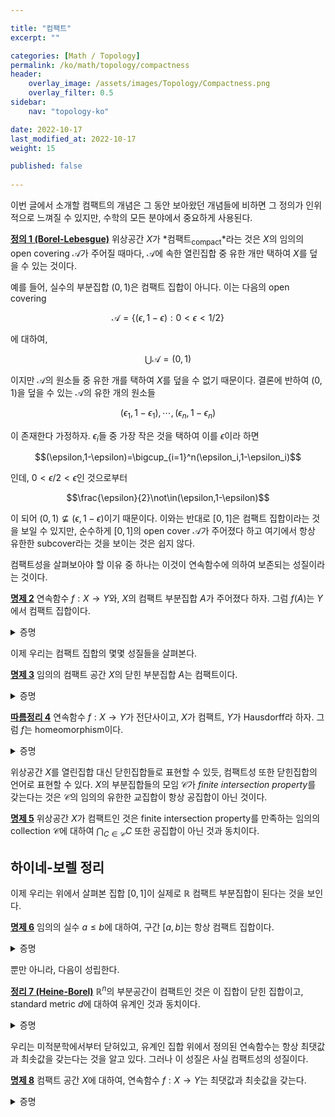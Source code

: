 ```yaml
---

title: "컴팩트"
excerpt: ""

categories: [Math / Topology]
permalink: /ko/math/topology/compactness
header:
    overlay_image: /assets/images/Topology/Compactness.png
    overlay_filter: 0.5
sidebar: 
    nav: "topology-ko"

date: 2022-10-17
last_modified_at: 2022-10-17
weight: 15

published: false
    
---
```


이번 글에서 소개할 컴팩트의 개념은 그 동안 보아왔던 개념들에 비하면 그 정의가 인위적으로 느껴질 수 있지만, 수학의 모든 분야에서 중요하게 사용된다.

<div class="definition" markdown="1">

<ins id="df1">**정의 1 (Borel-Lebesgue)**</ins> 위상공간 $X$가 *컴팩트<sub>compact</sub>*라는 것은 $X$의 임의의 open covering $\mathcal{A}$가 주어질 때마다, $\mathcal{A}$에 속한 열린집합 중 유한 개만 택하여 $X$를 덮을 수 있는 것이다.

</div>

예를 들어, 실수의 부분집합 $(0,1)$은 컴팩트 집합이 아니다. 이는 다음의 open covering

$$\mathcal{A}=\{(\epsilon, 1-\epsilon): 0<\epsilon<1/2\}$$

에 대하여,

$$\bigcup\mathcal{A}=(0,1)$$

이지만 $\mathcal{A}$의 원소들 중 유한 개를 택하여 $X$를 덮을 수 없기 때문이다. 결론에 반하여 $(0,1)$을 덮을 수 있는 $\mathcal{A}$의 유한 개의 원소들

$$(\epsilon_1,1-\epsilon_1),\cdots,(\epsilon_n,1-\epsilon_n)$$

이 존재한다 가정하자. $\epsilon_i$들 중 가장 작은 것을 택하여 이를 $\epsilon$이라 하면

$$(\epsilon,1-\epsilon)=\bigcup_{i=1}^n(\epsilon_i,1-\epsilon_i)$$

인데, $0<\epsilon/2<\epsilon$인 것으로부터

$$\frac{\epsilon}{2}\not\in(\epsilon,1-\epsilon)$$

이 되어 $(0,1)\not\subseteq(\epsilon,1-\epsilon)$이기 때문이다. 이와는 반대로 $[0,1]$은 컴팩트 집합이라는 것을 보일 수 있지만, 순수하게 $[0,1]$의 open cover $\mathcal{A}$가 주어졌다 하고 여기에서 항상 유한한 subcover라는 것을 보이는 것은 쉽지 않다. 

컴팩트성을 살펴보아야 할 이유 중 하나는 이것이 연속함수에 의하여 보존되는 성질이라는 것이다.

<div class="proposition" markdown="1">

<ins id="pp2">**명제 2**</ins> 연속함수 $f:X\rightarrow Y$와, $X$의 컴팩트 부분집합 $A$가 주어졌다 하자. 그럼 $f(A)$는 $Y$에서 컴팩트 집합이다.

</div>
<details class="proof" markdown="1">
<summary>증명</summary>

$f(A)$의 임의의 open cover $\mathcal{B}$가 주어졌다 하자. 그럼 다음의 집합

$$f^{-1}\mathcal{B}=\{f^{-1}(U):U\in\mathcal{B}\}$$

은 $A$의 open covering이 된다. 따라서 $A$의 컴팩트성에 의해 $f^{-1}\mathcal{B}$의 유한한 subcover가 존재하여 $A$를 덮을 수 있다. 이를 $\mathcal{A}$라 하면, 

$$f\mathcal{A}=\{U\in\mathcal{B}: f^{-1}(U)\in\mathcal{A}\}$$

이 $f(A)$를 덮는 $\mathcal{B}$의 유한한 subcover가 된다.

</details>

이제 우리는 컴팩트 집합의 몇몇 성질들을 살펴본다.

<div class="proposition" markdown="1">

<ins id="pp3">**명제 3**</ins> 임의의 컴팩트 공간 $X$의 닫힌 부분집합 $A$는 컴팩트이다.

</div>
<details class="proof" markdown="1">
<summary>증명</summary>

$A$를 덮는 임의의 open covering $\mathcal{A}$가 주어졌다 하자. 그럼 

$$\mathcal{A}'=\mathcal{A}\cup\{X\setminus A\}$$

는 $X$의 open covering이며, 따라서 $X$의 컴팩트성에 의해 $\mathcal{A}'$의 유한한 부분집합 $\mathcal{A}''$가 존재하여 

$$X=\bigcup_{B\in\mathcal{A}''}B$$

가 성립한다. 이제 $\mathcal{A}''\cap\mathcal{A}$는 $A$를 덮는 $\mathcal{A}$의 유한한 subcover가 된다.

</details>

<div class="proposition" markdown="1">

<ins id="crl4">**따름정리 4**</ins> 연속함수 $f:X\rightarrow Y$가 전단사이고, $X$가 컴팩트, $Y$가 Hausdorff라 하자. 그럼 $f$는 homeomorphism이다.

</div>
<details class="proof" markdown="1">
<summary>증명</summary>



</details>

위상공간 $X$를 열린집합 대신 닫힌집합들로 표현할 수 있듯, 컴팩트성 또한 닫힌집합의 언어로 표현할 수 있다. $X$의 부분집합들의 모임 $\mathcal{C}$가 *finite intersection property*를 갖는다는 것은 $\mathcal{C}$의 임의의 유한한 교집합이 항상 공집합이 아닌 것이다.

<div class="proposition" markdown="1">

<ins id="pp5">**명제 5**</ins> 위상공간 $X$가 컴팩트인 것은 finite intersection property를 만족하는 임의의 collection $\mathcal{C}$에 대하여 $\bigcap_{C\in\mathcal{C}}C$ 또한 공집합이 아닌 것과 동치이다.

</div>

## 하이네-보렐 정리

이제 우리는 위에서 살펴본 집합 $[0,1]$이 실제로 $\mathbb{R}$ 컴팩트 부분집합이 된다는 것을 보인다.

<div class="proposition" markdown="1">

<ins id="pp6">**명제 6**</ins> 임의의 실수 $a\leq b$에 대하여, 구간 $[a,b]$는 항상 컴팩트 집합이다.

</div>
<details class="proof" markdown="1">
<summary>증명</summary>



</details>

뿐만 아니라, 다음이 성립한다.

<div class="proposition" markdown="1">

<ins id="thm7">**정리 7 (Heine-Borel)**</ins> $\mathbb{R}^n$의 부분공간이 컴팩트인 것은 이 집합이 닫힌 집합이고, standard metric $d$에 대하여 유계인 것과 동치이다.

</div>
<details class="proof" markdown="1">
<summary>증명</summary>



</details>

우리는 미적분학에서부터 닫혀있고, 유계인 집합 위에서 정의된 연속함수는 항상 최댓값과 최솟값을 갖는다는 것을 알고 있다. 그러나 이 성질은 사실 컴팩트성의 성질이다.

<div class="proposition" markdown="1">

<ins id="pp8">**명제 8**</ins> 컴팩트 공간 $X$에 대하여, 연속함수 $f:X\rightarrow Y$는 최댓값과 최솟값을 갖는다.

</div>
<details class="proof" markdown="1">
<summary>증명</summary>



</details>